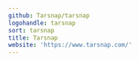 ```yaml
---
github: Tarsnap/tarsnap
logohandle: tarsnap
sort: tarsnap
title: Tarsnap
website: 'https://www.tarsnap.com/'
---
```

